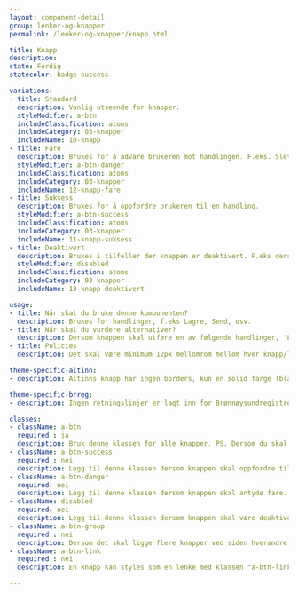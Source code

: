 ```yaml
---
layout: component-detail
group: lenker-og-knapper
permalink: /lenker-og-knapper/knapp.html

title: Knapp
description:
state: Ferdig
statecolor: badge-success

variations:
- title: Standard
  description: Vanlig utseende for knapper.
  styleModifier: a-btn
  includeClassification: atoms
  includeCategory: 03-knapper
  includeName: 10-knapp
- title: Fare
  description: Brukes for å advare brukeren mot handlingen. F.eks. Slett, Avbryt, osv.
  styleModifier: a-btn-danger
  includeClassification: atoms
  includeCategory: 03-knapper
  includeName: 12-knapp-fare
- title: Suksess
  description: Brukes for å oppfordre brukeren til en handling.
  styleModifier: a-btn-success
  includeClassification: atoms
  includeCategory: 03-knapper
  includeName: 11-knapp-suksess
- title: Deaktivert
  description: Brukes i tilfeller der knappen er deaktivert. F.eks dersom du må fylle ut noen felt først.
  styleModifier: disabled
  includeClassification: atoms
  includeCategory: 03-knapper
  includeName: 13-knapp-deaktivert

usage:
- title: Når skal du bruke denne komponenten?
  description: Brukes for handlinger, f.eks Lagre, Send, osv.
- title: Når skal du vurdere alternativer?
  description: Dersom knappen skal utføre en av følgende handlinger, 'Last ned', 'Last opp', eller 'last inn flere'. I disse tilfellene benyttes handlingsknapp.
- title: Policies
  description: Det skal være minimum 12px mellomrom mellom hver knapp/lenke. En lenke kan også styles som en knapp ved å bruke samme "a-btn" klassen på < a >.

theme-specific-altinn:
- description: Altinns knapp har ingen borders, kun en solid farge (blå som standard, rød for fare, grønn for oppfordring). Siden knappen bare er 36px høy, er det avsatt et område over og under, slik at touch target blir 48px.

theme-specific-brreg:
- description: Ingen retningslinjer er lagt inn for Brønnøysundregistrene enda.

classes:
- className: a-btn
  required : ja
  description: Bruk denne klassen for alle knapper. PS. Dersom du skal style en lenke < a > slik at den ser ut som en knapp, kan du også bruke denne klassen.
- className: a-btn-success
  required : nei
  description: Legg til denne klassen dersom knappen skal oppfordre til klikk.
- className: a-btn-danger
  required: nei
  description: Legg til denne klassen dersom knappen skal antyde fare.
- className: disabled
  required: nei
  description: Legg til denne klassen dersom knappen skal være deaktivert.
- className: a-btn-group
  required : nei
  description: Dersom det skal ligge flere knapper ved siden hverandre, legg en < div > rundt knappene med klassen a-btn-group.
- className: a-btn-link
  required : nei
  description: En knapp kan styles som en lenke med klassen "a-btn-link" på < button >. Knappen skal da se ut og oppføre seg likt som en lenke, altså at teksten er venstrejustert og har understrek under hele.

---
```


